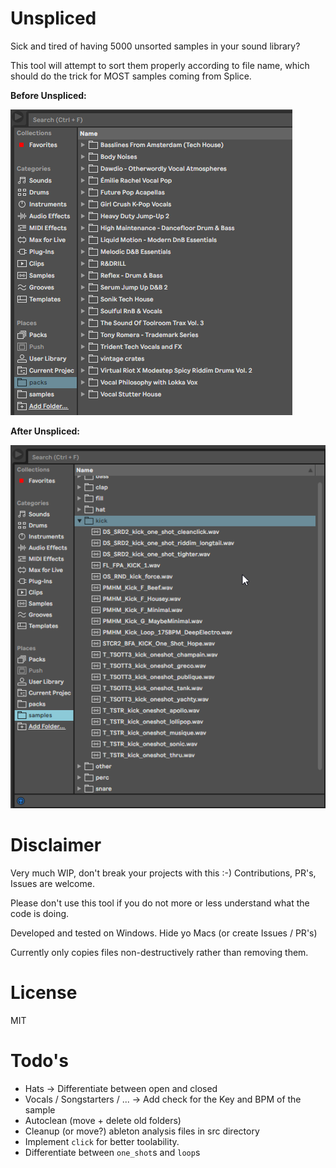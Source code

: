# Unspliced

Sick and tired of having 5000 unsorted samples in your sound library?

This tool will attempt to sort them properly according to file name, which should do the trick for MOST samples coming from Splice.

**Before Unspliced:**

![Before](images/before_unspliced.png)

**After Unspliced:**

![After](images/after_unspliced.png)



# Disclaimer

Very much WIP, don't break your projects with this :-) Contributions, PR's, Issues are welcome.

Please don't use this tool if you do not  more or less understand what the code is doing.

Developed and tested on Windows. Hide yo Macs (or create Issues / PR's)

Currently only copies files non-destructively rather than removing them.

# License 

MIT

# Todo's

* Hats -> Differentiate between open and closed
* Vocals / Songstarters / ... -> Add check for the Key and BPM of the sample
* Autoclean (move + delete old folders)
* Cleanup (or move?) ableton analysis files in src directory
* Implement `click` for better toolability.
* Differentiate between `one_shot`s and `loop`s